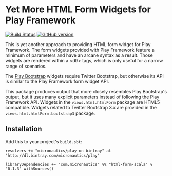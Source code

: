 # Yet More HTML Form Widgets for Play Framework

[![Build Status](https://travis-ci.org/mslinn/html-form-scala.svg?branch=master)](https://travis-ci.org/mslinn/html-form-scala)
[![GitHub version](https://badge.fury.io/gh/mslinn%2Fhtml-form-scala.svg)](https://badge.fury.io/gh/mslinn%2Fhtml-form-scala)

This is yet another approach to providing HTML form widget for Play Framework.
The form widgets provided with Play Framework feature a minimum of parameters and have an arcane syntax as a result.
Those widgets are rendered within a &lt;dl/&gt; tags, which is only useful for a narrow range of scenarios.

The [Play Bootstrap](https://github.com/adrianhurt/play-bootstrap) widgets require Twitter Bootstrap,
but otherwise its API is similar to the Play Framework form widget API.

This package produces output that more closely resembles Play Bootstrap's output, 
but it uses many explicit parameters instead of following the Play Framework API.
Widgets in the `views.html.htmlForm` package are HTML5 compatible.
Widgets related to Twitter Bootstrap 3.x are provided in the `views.html.htmlForm.bootstrap3` package.

## Installation
Add this to your project's `build.sbt`:

    resolvers += "micronautics/play on bintray" at "http://dl.bintray.com/micronautics/play"

    libraryDependencies += "com.micronautics" %% "html-form-scala" % "0.1.3" withSources()
